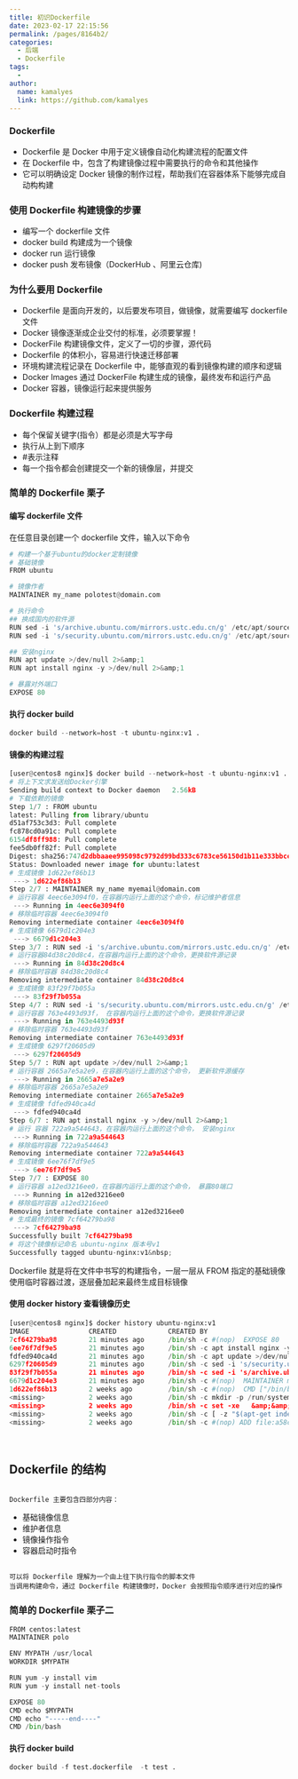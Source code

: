 ```yaml
---
title: 初识Dockerfile
date: 2023-02-17 22:15:56
permalink: /pages/8164b2/
categories:
  - 后端
  - Dockerfile
tags:
  - 
author: 
  name: kamalyes
  link: https://github.com/kamalyes
---
```

### **Dockerfile**

- Dockerfile 是 Docker 中用于定义镜像自动化构建流程的配置文件
- 在 Dockerfile 中，包含了构建镜像过程中需要执行的命令和其他操作
- 它可以明确设定 Docker 镜像的制作过程，帮助我们在容器体系下能够完成自动构构建

### 使用 Dockerfile 构建镜像的步骤
 
- 编写一个 dockerfile 文件
- docker build 构建成为一个镜像
- docker run 运行镜像
- docker push 发布镜像（DockerHub 、阿里云仓库)
 
### 为什么要用 Dockerfile

- Dockerfile 是面向开发的，以后要发布项目，做镜像，就需要编写 dockerfile 文件
- Docker 镜像逐渐成企业交付的标准，必须要掌握！
- DockerFile 构建镜像文件，定义了一切的步骤，源代码
- Dockerfile 的体积小，容易进行快速迁移部署
- 环境构建流程记录在 Dockerfile 中，能够直观的看到镜像构建的顺序和逻辑
- Docker Images 通过 DockerFile 构建生成的镜像，最终发布和运行产品
- Docker 容器，镜像运行起来提供服务

### Dockerfile 构建过程
 
- 每个保留关键字(指令）都是必须是大写字母
- 执行从上到下顺序
- #表示注释
- 每一个指令都会创建提交一个新的镜像层，并提交
 
### 简单的 Dockerfile 栗子
#### 编写 dockerfile 文件
在任意目录创建一个 dockerfile 文件，输入以下命令
```python
# 构建一个基于ubuntu的docker定制镜像
# 基础镜像
FROM ubuntu

# 镜像作者
MAINTAINER my_name polotest@domain.com

# 执行命令
## 换成国内的软件源
RUN sed -i 's/archive.ubuntu.com/mirrors.ustc.edu.cn/g' /etc/apt/sources.list 
RUN sed -i 's/security.ubuntu.com/mirrors.ustc.edu.cn/g' /etc/apt/sources.list 

## 安装nginx
RUN apt update >/dev/null 2>&amp;1 
RUN apt install nginx -y >/dev/null 2>&amp;1

# 暴露对外端口
EXPOSE 80
```

#### 执行 docker build
```python
docker build --network=host -t ubuntu-nginx:v1 . 
```

#### 镜像的构建过程
```python
[user@centos8 nginx]$ docker build --network=host -t ubuntu-nginx:v1 .
# 将上下文求发送给Docker引擎
Sending build context to Docker daemon   2.56kB
# 下载依赖的镜像
Step 1/7 : FROM ubuntu
latest: Pulling from library/ubuntu
d51af753c3d3: Pull complete
fc878cd0a91c: Pull complete
6154df8ff988: Pull complete
fee5db0ff82f: Pull complete
Digest: sha256:747d2dbbaaee995098c9792d99bd333c6783ce56150d1b11e333bbceed5c54d7
Status: Downloaded newer image for ubuntu:latest
# 生成镜像 1d622ef86b13
 ---> 1d622ef86b13
Step 2/7 : MAINTAINER my_name myemail@domain.com
# 运行容器 4eec6e3094f0，在容器内运行上面的这个命令，标记维护者信息
 ---> Running in 4eec6e3094f0
# 移除临时容器 4eec6e3094f0
Removing intermediate container 4eec6e3094f0
# 生成镜像 6679d1c204e3
 ---> 6679d1c204e3
Step 3/7 : RUN sed -i 's/archive.ubuntu.com/mirrors.ustc.edu.cn/g' /etc/apt/sources.list
# 运行容器84d38c20d8c4，在容器内运行上面的这个命令，更换软件源记录
 ---> Running in 84d38c20d8c4
# 移除临时容器 84d38c20d8c4
Removing intermediate container 84d38c20d8c4
# 生成镜像 83f29f7b055a
 ---> 83f29f7b055a
Step 4/7 : RUN sed -i 's/security.ubuntu.com/mirrors.ustc.edu.cn/g' /etc/apt/sources.list
# 运行容器 763e4493d93f， 在容器内运行上面的这个命令，更换软件源记录
 ---> Running in 763e4493d93f
# 移除临时容器 763e4493d93f
Removing intermediate container 763e4493d93f
# 生成镜像 6297f20605d9
 ---> 6297f20605d9
Step 5/7 : RUN apt update >/dev/null 2>&amp;1
# 运行容器 2665a7e5a2e9，在容器内运行上面的这个命令， 更新软件源缓存
 ---> Running in 2665a7e5a2e9
# 移除临时容器 2665a7e5a2e9
Removing intermediate container 2665a7e5a2e9
# 生成镜像 fdfed940ca4d
 ---> fdfed940ca4d
Step 6/7 : RUN apt install nginx -y >/dev/null 2>&amp;1
# 运行 容器 722a9a544643，在容器内运行上面的这个命令， 安装nginx
 ---> Running in 722a9a544643
# 移除临时容器 722a9a544643
Removing intermediate container 722a9a544643
# 生成镜像 6ee76f7df9e5
 ---> 6ee76f7df9e5
Step 7/7 : EXPOSE 80
# 运行容器 a12ed3216ee0，在容器内运行上面的这个命令， 暴露80端口
 ---> Running in a12ed3216ee0
# 移除临时容器 a12ed3216ee0
Removing intermediate container a12ed3216ee0
# 生成最终的镜像 7cf64279ba98
 ---> 7cf64279ba98
Successfully built 7cf64279ba98
# 将这个镜像标记命名 ubuntu-nginx 版本号v1
Successfully tagged ubuntu-nginx:v1&nbsp;
```
Dockerfile 就是将在文件中书写的构建指令，一层一层从 FROM 指定的基础镜像使用临时容器过渡，逐层叠加起来最终生成目标镜像

#### 使用 docker history 查看镜像历史
```python
[user@centos8 nginx]$ docker history ubuntu-nginx:v1
IMAGE               CREATED             CREATED BY                                      SIZE                COMMENT
7cf64279ba98        21 minutes ago      /bin/sh -c #(nop)  EXPOSE 80                    0B
6ee76f7df9e5        21 minutes ago      /bin/sh -c apt install nginx -y >/dev/null 2…   59.2MB
fdfed940ca4d        21 minutes ago      /bin/sh -c apt update >/dev/null 2>&amp;1           21.4MB
6297f20605d9        21 minutes ago      /bin/sh -c sed -i 's/security.ubuntu.com/mir…   2.76kB
83f29f7b055a        21 minutes ago      /bin/sh -c sed -i 's/archive.ubuntu.com/mirr…   2.76kB
6679d1c204e3        21 minutes ago      /bin/sh -c #(nop)  MAINTAINER my_name myemai…   0B
1d622ef86b13        2 weeks ago         /bin/sh -c #(nop)  CMD ["/bin/bash"]            0B
<missing>           2 weeks ago         /bin/sh -c mkdir -p /run/systemd &amp;&amp; echo 'do…   7B
<missing>           2 weeks ago         /bin/sh -c set -xe   &amp;&amp; echo '#!/bin/sh' > /…   811B
<missing>           2 weeks ago         /bin/sh -c [ -z "$(apt-get indextargets)" ]     1.01MB
<missing>           2 weeks ago         /bin/sh -c #(nop) ADD file:a58c8b447951f9e30…   72.8MB
```
&nbsp;

## Dockerfile 的结构
```

Dockerfile 主要包含四部分内容：
```
 
- 基础镜像信息
- 维护者信息
- 镜像操作指令
- 容器启动时指令
 ```

可以将 Dockerfile 理解为一个由上往下执行指令的脚本文件
当调用构建命令，通过 Dockerfile 构建镜像时，Docker 会按照指令顺序进行对应的操作
```

### 简单的 Dockerfile 栗子二
```python
FROM centos:latest
MAINTAINER polo

ENV MYPATH /usr/local
WORKDIR $MYPATH

RUN yum -y install vim
RUN yum -y install net-tools

EXPOSE 80
CMD echo $MYPATH
CMD echo "-----end----"
CMD /bin/bash
```

#### 执行 docker build
```python
docker build -f test.dockerfile  -t test .
```
